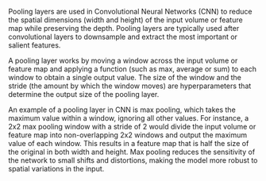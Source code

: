 Pooling layers are used in Convolutional Neural Networks (CNN) to reduce the spatial dimensions (width and height) of the input volume or feature map while preserving the depth. Pooling layers are typically used after convolutional layers to downsample and extract the most important or salient features.

A pooling layer works by moving a window across the input volume or feature map and applying a function (such as max, average or sum) to each window to obtain a single output value. The size of the window and the stride (the amount by which the window moves) are hyperparameters that determine the output size of the pooling layer.

An example of a pooling layer in CNN is max pooling, which takes the maximum value within a window, ignoring all other values. For instance, a 2x2 max pooling window with a stride of 2 would divide the input volume or feature map into non-overlapping 2x2 windows and output the maximum value of each window. This results in a feature map that is half the size of the original in both width and height. Max pooling reduces the sensitivity of the network to small shifts and distortions, making the model more robust to spatial variations in the input.